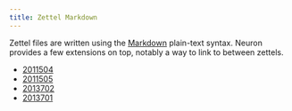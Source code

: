 ```yaml
---
title: Zettel Markdown
---
```


Zettel files are written using the [Markdown](https://en.wikipedia.org/wiki/Markdown) plain-text syntax. Neuron provides a few extensions on top, notably a way to link to between zettels.

* [2011504](z://linking)
* [2011505](z://metadata)
* [2013702](z://synhigh) 
* [2013701](z://mathjax) 
